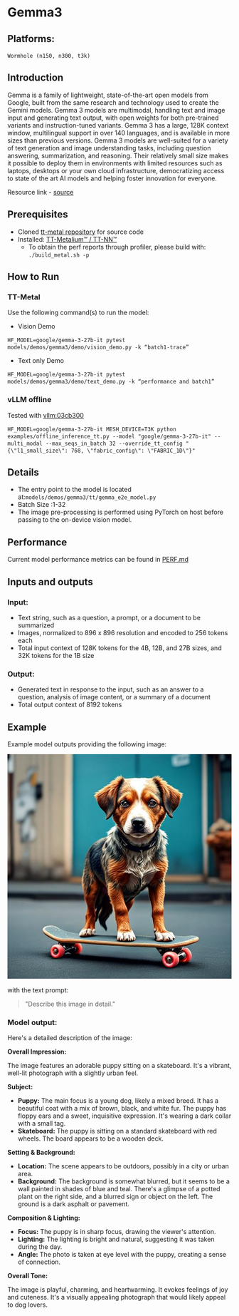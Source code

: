 # Gemma3

## Platforms:
    Wormhole (n150, n300, t3k)

## Introduction
Gemma is a family of lightweight, state-of-the-art open models from Google, built from the same research and technology used to create the Gemini models. Gemma 3 models are multimodal, handling text and image input and generating text output, with open weights for both pre-trained variants and instruction-tuned variants. Gemma 3 has a large, 128K context window, multilingual support in over 140 languages, and is available in more sizes than previous versions. Gemma 3 models are well-suited for a variety of text generation and image understanding tasks, including question answering, summarization, and reasoning. Their relatively small size makes it possible to deploy them in environments with limited resources such as laptops, desktops or your own cloud infrastructure, democratizing access to state of the art AI models and helping foster innovation for everyone.

Resource link - [source](https://huggingface.co/google/gemma-3-27b-it)

## Prerequisites
- Cloned [tt-metal repository](https://github.com/tenstorrent/tt-metal) for source code
- Installed: [TT-Metalium™ / TT-NN™](https://github.com/tenstorrent/tt-metal/blob/main/INSTALLING.md)
  - To obtain the perf reports through profiler, please build with: `./build_metal.sh -p`

## How to Run

### TT-Metal
Use the following command(s) to run the model:
- Vision Demo
```
HF_MODEL=google/gemma-3-27b-it pytest models/demos/gemma3/demo/vision_demo.py -k “batch1-trace”
```
- Text only Demo
```
HF_MODEL=google/gemma-3-27b-it pytest models/demos/gemma3/demo/text_demo.py -k “performance and batch1”
```

### vLLM offline
Tested with [vllm:03cb300](https://github.com/tenstorrent/vllm/commit/03cb30064575c7dbda6f62f18d7889758531bcfd)

```
HF_MODEL=google/gemma-3-27b-it MESH_DEVICE=T3K python examples/offline_inference_tt.py --model "google/gemma-3-27b-it" --multi_modal --max_seqs_in_batch 32 --override_tt_config "{\"l1_small_size\": 768, \"fabric_config\": \"FABRIC_1D\"}"
```

## Details
- The entry point to the model is located at:`models/demos/gemma3/tt/gemma_e2e_model.py`
- Batch Size :1-32
- The image pre-processing is performed using PyTorch on host before passing to the on-device vision model.

## Performance

Current model performance metrics can be found in [PERF.md](PERF.md)

## Inputs and outputs
### Input:
- Text string, such as a question, a prompt, or a document to be summarized
- Images, normalized to 896 x 896 resolution and encoded to 256 tokens each
- Total input context of 128K tokens for the 4B, 12B, and 27B sizes, and 32K tokens for the 1B size
### Output:

- Generated text in response to the input, such as an answer to a question, analysis of image content, or a summary of a document
- Total output context of 8192 tokens

## Example

Example model outputs providing the following image:

![Alt text](dog.jpg "An image of a dog")

with the text prompt:

> "Describe this image in detail."

### Model output:

Here's a detailed description of the image:

**Overall Impression:**

The image features an adorable puppy sitting on a skateboard. It's a vibrant, well-lit photograph with a slightly urban feel.

**Subject:**

*   **Puppy:** The main focus is a young dog, likely a mixed breed. It has a beautiful coat with a mix of brown, black, and white fur. The puppy has floppy ears and a sweet, inquisitive expression. It's wearing a dark collar with a small tag.
*   **Skateboard:** The puppy is sitting on a standard skateboard with red wheels. The board appears to be a wooden deck.

**Setting & Background:**

*   **Location:** The scene appears to be outdoors, possibly in a city or urban area.
*   **Background:** The background is somewhat blurred, but it seems to be a wall painted in shades of blue and teal. There's a glimpse of a potted plant on the right side, and a blurred sign or object on the left. The ground is a dark asphalt or pavement.

**Composition & Lighting:**

*   **Focus:** The puppy is in sharp focus, drawing the viewer's attention.
*   **Lighting:** The lighting is bright and natural, suggesting it was taken during the day.
*   **Angle:** The photo is taken at eye level with the puppy, creating a sense of connection.

**Overall Tone:**

The image is playful, charming, and heartwarming. It evokes feelings of joy and cuteness. It's a visually appealing photograph that would likely appeal to dog lovers.

